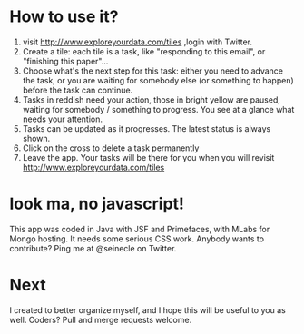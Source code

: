 # How to use it?

1. visit http://www.exploreyourdata.com/tiles ,login with Twitter.  
2. Create a tile: each tile is a task, like "responding to this email", or "finishing this paper"...
3. Choose what's the next step for this task: either you need to advance the task, or you are waiting for somebody else (or something to happen) before the task can continue.  
4. Tasks in reddish need your action, those in bright yellow are paused, waiting for somebody / something to progress. You see at a glance what needs your attention. 
5. Tasks can be updated as it progresses. The latest status is always shown.
6. Click on the cross to delete a task permanently  
7. Leave the app. Your tasks will be there for you when you will revisit http://www.exploreyourdata.com/tiles 


# look ma, no javascript!

This app was coded in Java with JSF and Primefaces, with MLabs for Mongo hosting. It needs some serious CSS work. Anybody wants to contribute? Ping me at @seinecle on Twitter.


# Next

I created to better organize myself, and I hope this will be useful to you as well. Coders? Pull and merge requests welcome.
